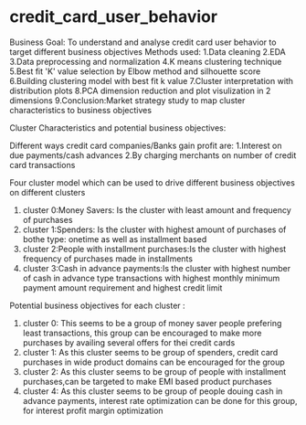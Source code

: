 # credit_card_user_behavior

Business Goal: To understand and analyse credit card user behavior to target different business objectives
Methods used:
1.Data cleaning
2.EDA
3.Data preprocessing and normalization
4.K means clustering technique
5.Best fit 'K' value selection by Elbow method and silhouette score
6.Building clustering model with best fit k value
7.Cluster interpretation with distribution plots
8.PCA dimension reduction and plot visulization  in 2 dimensions
9.Conclusion:Market strategy study to map cluster characteristics to business objectives

Cluster Characteristics and potential business objectives:

Different ways credit card companies/Banks gain profit are:
1.Interest on due payments/cash advances
2.By charging merchants on number of credit card transactions 

Four cluster model which can be used to drive different business objectives on different clusters
1. cluster 0:Money Savers: Is the cluster with least amount and frequency of purchases
2. cluster 1:Spenders: Is the cluster with highest amount of purchases of bothe type: onetime as well as installment based
3. cluster 2:People with installment purchases:Is the cluster with highest frequency of purchases made in installments
4. cluster 3:Cash in advance payments:Is the cluster with highest number of cash in advance type transactions with highest monthly minimum payment amount requirement and highest credit limit

Potential business objectives for each cluster :
1. cluster 0: This seems to be a group of money saver people prefering least transactions, this group can be encouraged to make more purchases by availing several offers for thei credit cards
2. cluster 1: As this cluster seems to be group of spenders, credit card purchases in wide product domains can be encouraged for the group
3. cluster 2: As this cluster seems to be group of people with installment purchases,can be targeted to make EMI based product purchases
4. cluster 4:  As this cluster seems to be group of people douing cash in advance payments, interest rate optimization can be done for this group, for interest profit margin optimization
